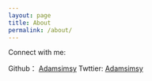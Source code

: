 ```yaml
---
layout: page
title: About
permalink: /about/
---
```


Connect with me:

Github： [Adamsimsy](https://github.com/adamsimsy)
Twttier: [Adamsimsy](https://twitter.com/adamsimsy)
